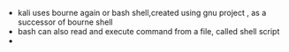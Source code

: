 - kali uses bourne again or bash shell,created using gnu project , as a successor of bourne shell
- bash can also read and execute command from a file, called shell script
- 